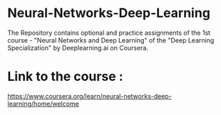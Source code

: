 # Neural-Networks-Deep-Learning

The Repository contains optional and practice assignments of the 1st course - "Neural Networks and Deep Learning" of the "Deep Learning Specialization" by Deeplearning.ai on Coursera.

# Link to the course : 

https://www.coursera.org/learn/neural-networks-deep-learning/home/welcome
